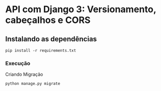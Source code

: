 # API com Django 3: Versionamento, cabeçalhos e CORS

## Instalando as dependências

```
pip install -r requirements.txt    
```

### Execução
Criando Migração

```
python manage.py migrate 
```